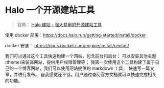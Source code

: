 # Halo 一个开源建站工具

> 官网： [Halo 建站 - 强大易用的开源建站工具](https://halo.run/)

使用 docker 部署：https://docs.halo.run/getting-started/install/docker

docker 安装： https://docs.docker.com/engine/install/centos/

我们可以通过这个工具快速构建一个网站，包含前台和后台；
可以安装其他主题(theme)来装饰网站，提供用户权限管理等；
我第一次使用这个工具构建了属于自己的一个博客网站，我们可以使用网站提供的 markdown 工具，
快速写一篇文章，并进行发布。
自我感觉还不错，用户通过查阅官方文档就可以快速完成相关的功能。
